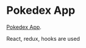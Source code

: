 # Pokedex App

[Pokedex App](https://atasoy182.github.io/pokedex-app/).

React, redux, hooks are used
